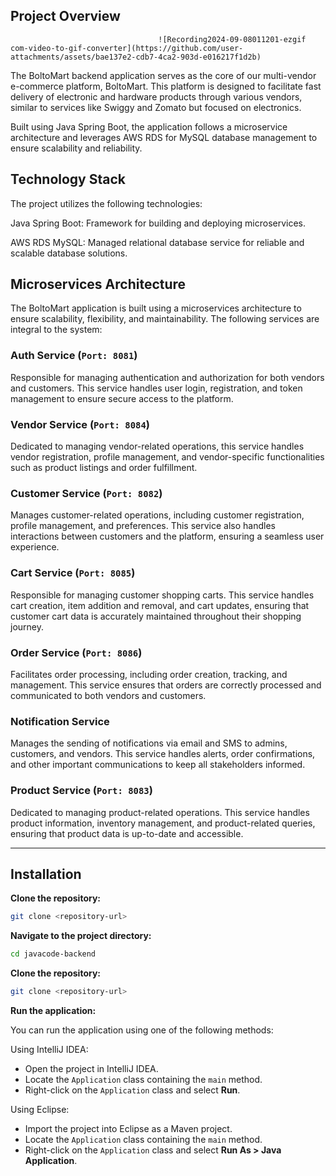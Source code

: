 
## Project Overview


                                     ![Recording2024-09-08011201-ezgif com-video-to-gif-converter](https://github.com/user-attachments/assets/bae137e2-cdb7-4ca2-903d-e016217f1d2b)


The BoltoMart backend application serves as the core of our multi-vendor e-commerce platform, BoltoMart. This platform is designed to facilitate fast delivery of electronic and hardware products through various vendors, similar to services like Swiggy and Zomato but focused on electronics.

Built using Java Spring Boot, the application follows a microservice architecture and leverages AWS RDS for MySQL database management to ensure scalability and reliability.


## Technology Stack

The project utilizes the following technologies:

Java Spring Boot: Framework for building and deploying microservices.

AWS RDS MySQL: Managed relational database service for reliable and scalable database solutions.

## Microservices Architecture

The BoltoMart application is built using a microservices architecture to ensure scalability, flexibility, and maintainability. The following services are integral to the system:

### **Auth Service** (`Port: 8081`)
Responsible for managing authentication and authorization for both vendors and customers. This service handles user login, registration, and token management to ensure secure access to the platform.

### **Vendor Service** (`Port: 8084`)
Dedicated to managing vendor-related operations, this service handles vendor registration, profile management, and vendor-specific functionalities such as product listings and order fulfillment.

### **Customer Service** (`Port: 8082`)
Manages customer-related operations, including customer registration, profile management, and preferences. This service also handles interactions between customers and the platform, ensuring a seamless user experience.

### **Cart Service** (`Port: 8085`)
Responsible for managing customer shopping carts. This service handles cart creation, item addition and removal, and cart updates, ensuring that customer cart data is accurately maintained throughout their shopping journey.

### **Order Service** (`Port: 8086`)
Facilitates order processing, including order creation, tracking, and management. This service ensures that orders are correctly processed and communicated to both vendors and customers.

### **Notification Service**
Manages the sending of notifications via email and SMS to admins, customers, and vendors. This service handles alerts, order confirmations, and other important communications to keep all stakeholders informed.

### **Product Service** (`Port: 8083`)
Dedicated to managing product-related operations. This service handles product information, inventory management, and product-related queries, ensuring that product data is up-to-date and accessible.


---------
## Installation

 **Clone the repository:**

```bash
git clone <repository-url>
```
    
**Navigate to the project directory:**

```bash
cd javacode-backend
```

**Clone the repository:**

```bash
git clone <repository-url>
```

**Run the application:**

You can run the application using one of the following methods:

Using IntelliJ IDEA:
 - Open the project in IntelliJ IDEA.
 - Locate the `Application` class containing the `main` method.
 - Right-click on the `Application` class and select **Run**.

Using Eclipse:
   - Import the project into Eclipse as a Maven project.
   - Locate the `Application` class containing the `main` method.
   - Right-click on the `Application` class and select **Run As > Java Application**.






